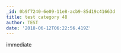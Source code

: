 ```yaml
---
_id: 0b9f7240-6e09-11e8-acb9-85d19c41663d
title: test category 48
author: TEST
date: '2018-06-12T06:22:56.419Z'
---
```

immediate
